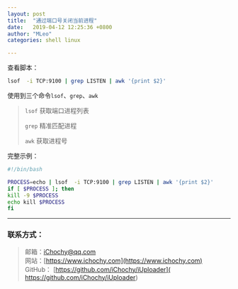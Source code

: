 ```yaml
---
layout: post
title:  "通过端口号关闭当前进程"
date:   2019-04-12 12:25:36 +0800
author: "MLeo"
categories: shell linux

---
```



查看脚本：

```bash
lsof  -i TCP:9100 | grep LISTEN | awk '{print $2}'
````

使用到三个命令`lsof`、`grep`、`awk`

> `lsof` 获取端口进程列表
> 
> `grep` 精准匹配进程
> 
> `awk` 获取进程号

完整示例：

```bash 
#!/bin/bash

PROCESS=echo | lsof  -i TCP:9100 | grep LISTEN | awk '{print $2}'
if [ $PROCESS ]; then
kill -9 $PROCESS
echo kill $PROCESS
fi
```

---
### 联系方式：  
> 邮箱：[iChochy@qq.com](mailto:iChochy@qq.com)   
> 网站：[https://www.ichochy.com](https://www.ichochy.com)  
> GitHub： [https://github.com/iChochy/iUploader]( https://github.com/iChochy/iUploader) 
